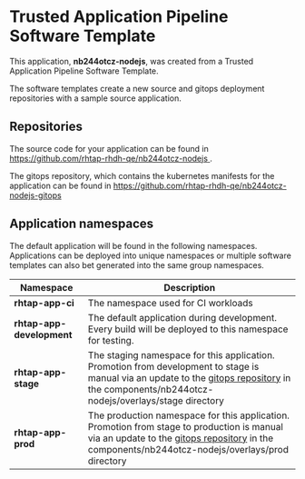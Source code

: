 # Trusted Application Pipeline Software Template

This application, **nb244otcz-nodejs**, was created from a Trusted Application Pipeline Software Template.

The software templates create a new source and gitops deployment repositories with a sample source application. 

## Repositories

The source code for your application can be found in [https://github.com/rhtap-rhdh-qe/nb244otcz-nodejs ](https://github.com/rhtap-rhdh-qe/nb244otcz-nodejs ).
 
The gitops repository, which contains the kubernetes manifests for the application can be found in 
[https://github.com/rhtap-rhdh-qe/nb244otcz-nodejs-gitops ](https://github.com/rhtap-rhdh-qe/nb244otcz-nodejs-gitops ) 

## Application namespaces 

The default application will be found in the following namespaces. Applications can be deployed into unique namespaces or multiple software templates can also bet generated into the same group namespaces.  

|  Namespace   |  Description   |  
| -------- | -------- |
| **rhtap-app-ci** | The namespace used for CI workloads |
| **rhtap-app-development** | The default application during development. Every build will be deployed to this namespace for testing. |
| **rhtap-app-stage** | The staging namespace for this application. Promotion from development to stage is manual via an update to the [gitops repository](https://github.com/rhtap-rhdh-qe/nb244otcz-nodejs-gitops ) in the components/nb244otcz-nodejs/overlays/stage directory |
| **rhtap-app-prod** | The production namespace for this application. Promotion from stage to production is manual via an update to the [gitops repository](https://github.com/rhtap-rhdh-qe/nb244otcz-nodejs-gitops ) in the components/nb244otcz-nodejs/overlays/prod directory |